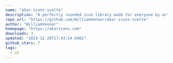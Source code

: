 ```yaml
---
name: "akar-icons-svelte"
description: "A perfectly rounded icon library made for everyone by artcoholic. (+ Svelte Components)"
repo_url: "https://github.com/WilliamVenner/akar-icons-svelte"
author: "WilliamVenner"
homepage: "https://akaricons.com"
downloads: 3
updated: "2023-12-29T17:43:54.698Z"
github_stars: 7
tags: 
  - ui
---
```

